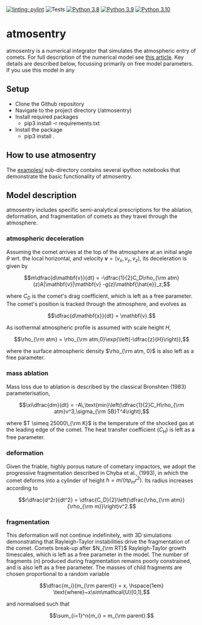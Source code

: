 [![linting: pylint](https://img.shields.io/badge/linting-pylint-yellowgreen)](https://github.com/PyCQA/pylint)
![Tests](https://github.com/richard17a/atmosentry/actions/workflows/python-package.yml/badge.svg)
[![Python 3.8](https://img.shields.io/badge/python-3.8-blue.svg)](https://www.python.org/downloads/release/python-360/) 
[![Python 3.9](https://img.shields.io/badge/python-3.9-red.svg)](https://www.python.org/downloads/release/python-360/) 
[![Python 3.10](https://img.shields.io/badge/python-3.10-green.svg)](https://www.python.org/downloads/release/python-360/)

# atmosentry

atmosentry is a numerical integrator that simulates the atmospheric entry of comets. For full description of the numerical model see [this article](https://). 
Key details are described below, focussing primarily on free model parameters. If you use this model in any 

## Setup

- Clone the Github repository
- Navigate to the project directory (/atmosentry)
- Install required packages
    - pip3 install -r requirements.txt
- Install the package
    - pip3 install .

## How to use atmosentry

The [examples/](./examples/) sub-directory contains several ipython notebooks that demonstrate the basic functionality of atmosentry.


## Model description

atmosentry includes specific semi-analytical prescriptions for the ablation, deformation, and fragmentation of comets as they travel through the atmosphere.


### atmospheric deceleration

Assuming the comet arrives at the top of the atmosphere at an initial angle $\theta$ wrt. the local horizontal, and velocity $\mathbf{v}=(v_x,v_y,v_z)$, 
its deceleration is given by
```math
m\dfrac{d\mathbf{v}}{dt} = -\dfrac{1}{2}C_D\rho_{\rm atm}(z)A|\mathbf{v}|\mathbf{v} -g(z)\mathbf{\hat{e}}_z,
```
where $C_D$ is the comet's drag coefficient, which is left as a free parameter. The comet's position is tracked through the atmosphere, and evolves as
```math
\dfrac{d\mathbf{x}}{dt} = \mathbf{v}.
```

As isothermal atmospheric profile is assumed with scale height $H$,
```math
\rho_{\rm atm} = \rho_{\rm atm,0}\exp{\left(-\dfrac{z}{H}\right)},
```
where the surface atmospheric density $\rho_{\rm atm, 0}$ is also left as a free parameter.

### mass ablation

Mass loss due to ablation is described by the classical Bronshten (1983) parameterisation,
```math
\xi\dfrac{dm}{dt} = -A\,\text{min}\left(\dfrac{1}{2}C_H\rho_{\rm atm}v^3,\sigma_{\rm SB}T^4\right),
```
where $T \simeq 25000\,{\rm K}$ is the temperature of the shocked gas at the leading edge of the comet. The heat transfer coefficient 
($C_H$) is left as a free parameter.


### deformation

Given the friable, highly porous nature of cometary impactors, we adopt the progressive fragmentation described in Chyba et al., (1993), 
in which the comet deforms into a cylinder of height $h=m/(\pi\rho_mr^2)$. Its radius increases according to
```math
r\dfrac{d^2r}{dt^2} = \dfrac{C_D}{2}\left(\dfrac{\rho_{\rm atm}}{\rho_{\rm m}}\right)v^2.
```

### fragmentation

This deformation will not continue indefinitely, with 3D simulations demonstrating that Rayleigh-Taylor instabilities drive the fragmentation of the comet.
Comets break-up after $N_{\rm RT}$ Rayleigh-Taylor growth timescales, which is left as a free parameter in the model. The number of fragments ($n$) produced
during fragmentation remains poorly constrained, and is also left as a free parameter. The masses of child fragments are chosen proportional to a random variable
```math
\dfrac{m_i}{m_{\rm parent}} = x, \hspace{1em} \text{where}~x\sim\mathcal{U}[0,1],
```
and normalised such that 
```math
\sum_{i=1}^n{m_i} = m_{\rm parent}.
```